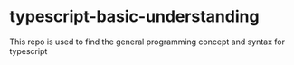# typescript-basic-understanding
This repo is used to find the general programming concept and syntax for typescript
